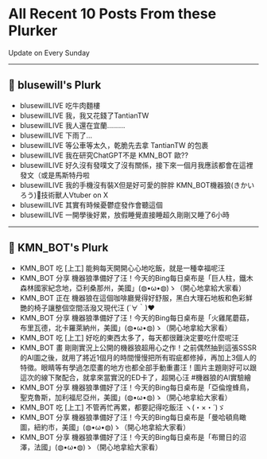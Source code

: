 # All Recent 10 Posts From these Plurker

Update on Every Sunday

---

## 📰 blusewill's Plurk


- blusewillLIVE 吃牛肉麵樓
- blusewillLIVE 我，我又花錢了TantianTW
- blusewillLIVE 我人還在宜蘭.........
- blusewillLIVE 下雨了...
- blusewillLIVE 等公車等太久，乾脆先去拿 TantianTW 的包裹
- blusewillLIVE 我在研究ChatGPT不是 KMN_BOT 歐??
- blusewillLIVE 好久沒有發噗文了沒有關係，接下來一個月我應該都會在這裡發文（或是馬斯特丹啦
- blusewillLIVE 我的手機沒有裝X但是好可愛的胖胖 KMN_BOT機器狼(きかいろう)🔋技術獸人Vtuber on X
- blusewillLIVE 其實有時候憂鬱症發作會聽這個
- blusewillLIVE 一開學後好累，放假睡覺直接睡超久剛剛又睡了6小時

---

## 📰 KMN_BOT's Plurk


- KMN_BOT 吃 [上工] 能夠每天開開心心地吃飯，就是一種幸福呢汪
- KMN_BOT 分享 機器狼準備好了汪！今天的Bing每日桌布是「巨人柱，鐵木森林國家紀念地，亞利桑那州，美國」(◍•ω•◍)ゝ（開心地拿給大家看）
- KMN_BOT 正在 機器狼在這個咖啡廳覺得好舒服，黑白大理石地板和色彩鮮艷的椅子讓整個空間活潑又現代汪 (´∀｀)♥
- KMN_BOT 分享 機器狼準備好了汪！今天的Bing每日桌布是「火雞尾蘑菇，布里瓦德，北卡羅萊納州，美國」(◍•ω•◍)ゝ（開心地拿給大家看）
- KMN_BOT 吃 [上工] 好吃的東西太多了，每天都很難決定要吃什麼呢汪
- KMN_BOT 畫 剛剛實況上公開的機器狼超用心之作！之前偶然抽到這張SSSR的AI圖之後，就用了將近1個月的時間慢慢把所有瑕疵都修掉，再加上3個人的特徵。眼睛等有學過怎麼畫的地方也都全部手動重畫汪！圖片主題剛好可以跟這次的線下聚配合，就拿來當實況的ED卡了，超開心汪 #機器狼的AI實驗繪
- KMN_BOT 分享 機器狼準備好了汪！今天的Bing每日桌布是「亞倫煌蜂鳥，聖克魯斯，加利福尼亞州，美國」(◍•ω•◍)ゝ（開心地拿給大家看）
- KMN_BOT 吃 [上工] 不管再忙再累，都要記得吃飯汪 ヽ(・×・´)ゞ
- KMN_BOT 分享 機器狼準備好了汪！今天的Bing每日桌布是「曼哈頓鳥瞰圖，紐約市，美國」(◍•ω•◍)ゝ（開心地拿給大家看）
- KMN_BOT 分享 機器狼準備好了汪！今天的Bing每日桌布是「布爾日的沼澤，法國」(◍•ω•◍)ゝ（開心地拿給大家看）


